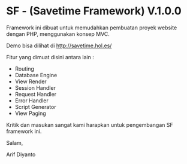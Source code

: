 # SF - (Savetime Framework) V.1.0.0
Framework ini dibuat untuk memudahkan pembuatan proyek website dengan PHP, menggunakan konsep MVC.

Demo bisa dilihat di http://savetime.hol.es/

Fitur yang dimuat disini antara lain :
- Routing
- Database Engine
- View Render
- Session Handler
- Request Handler
- Error Handler
- Script Generator
- View Paging

Kritik dan masukan sangat kami harapkan untuk pengembangan SF framework ini.

Salam, 

Arif Diyanto
